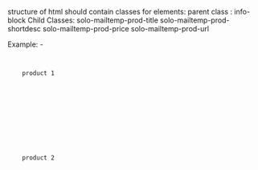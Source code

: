 structure of html should contain classes for elements:
parent class : info-block
Child Classes:
solo-mailtemp-prod-title
solo-mailtemp-prod-shortdesc
solo-mailtemp-prod-price
solo-mailtemp-prod-url

Example: -
<code>
<div class="info-block">
    product 1
    <img class="solo-mailtemp-prod-img">
    <div class="solo-mailtemp-prod-title"></div>
    <div class="solo-mailtemp-prod-shortdesc"></div>
    <div class="solo-mailtemp-prod-price"></div>
    <div class="solo-mailtemp-prod-url"></div>
</div>
<div class="info-block">
    product 2
    <img class="solo-mailtemp-prod-img">
    <div class="solo-mailtemp-prod-title"></div>
    <div class="solo-mailtemp-prod-shortdesc"></div>
    <div class="solo-mailtemp-prod-price"></div>
    <div class="solo-mailtemp-prod-url"></div>
</div> 
</code>

